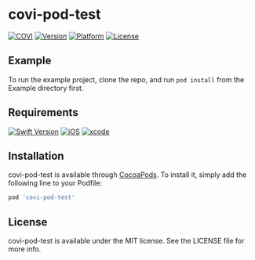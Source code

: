 # covi-pod-test
[![COVI](https://img.shields.io/badge/covi-iOS_SDK-brightgreen.svg)](https://github.com/covi-ensil/covi-pod-test)
[![Version](https://img.shields.io/cocoapods/v/covi-pod-test.svg?style=flat)](https://cocoapods.org/pods/covi-pod-test)
[![Platform](https://img.shields.io/cocoapods/p/covi-pod-test.svg?style=flat)](https://cocoapods.org/pods/covi-pod-test)
[![License](https://img.shields.io/cocoapods/l/covi-pod-test.svg?style=flat)](https://cocoapods.org/pods/covi-pod-test)

## Example

To run the example project, clone the repo, and run `pod install` from the Example directory first.

## Requirements
[![Swift Version](https://img.shields.io/badge/Swift-5.0-magenta.svg)](https://swift.org)
[![iOS](https://img.shields.io/badge/iOS-12-blue.svg)](https://developer.apple.com/ios/)
[![xcode](https://img.shields.io/badge/xcode-12-skyblue.svg)](https://developer.apple.com/ios/)

## Installation

covi-pod-test is available through [CocoaPods](https://cocoapods.org). To install
it, simply add the following line to your Podfile:

```ruby
pod 'covi-pod-test'
```

## License

covi-pod-test is available under the MIT license. See the LICENSE file for more info.
